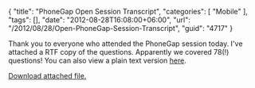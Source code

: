 {
	"title": "PhoneGap Open Session Transcript",
	"categories": [
		"Mobile"
	],
	"tags": [],
	"date": "2012-08-28T16:08:00+06:00",
	"url": "/2012/08/28/Open-PhoneGap-Session-Transcript",
	"guid": "4717"
}

Thank you to everyone who attended the PhoneGap session today. I've attached a RTF copy of the questions. Apparently we covered 78(!) questions! You can also view a plain text version <a href="https://gist.github.com/3502821">here</a>.<p><a href='enclosures/C%3A%5Chosts%5C2012%2Eraymondcamden%2Ecom%5Cenclosures%2Fquestions%2Ertf'>Download attached file.</a></p>